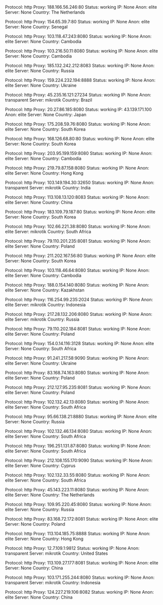 Protocol: http
Proxy: 188.166.56.246:80
Status: working
IP: None
Anon: elite
Server: None
Country: The Netherlands

Protocol: http
Proxy: 154.65.39.7:80
Status: working
IP: None
Anon: elite
Server: None
Country: Senegal

Protocol: http
Proxy: 103.118.47.243:8080
Status: working
IP: None
Anon: elite
Server: None
Country: Cambodia

Protocol: http
Proxy: 103.216.50.11:8080
Status: working
IP: None
Anon: elite
Server: None
Country: Cambodia

Protocol: http
Proxy: 185.132.242.212:8083
Status: working
IP: None
Anon: elite
Server: None
Country: Russia

Protocol: http
Proxy: 159.224.232.194:8888
Status: working
IP: None
Anon: elite
Server: None
Country: Ukraine

Protocol: http
Proxy: 45.235.16.121:27234
Status: working
IP: None
Anon: transparent
Server: mikrotik
Country: Brazil

Protocol: http
Proxy: 20.27.86.185:8080
Status: working
IP: 43.139.171.100
Anon: elite
Server: None
Country: Japan

Protocol: http
Proxy: 175.208.59.76:8080
Status: working
IP: None
Anon: elite
Server: None
Country: South Korea

Protocol: http
Proxy: 168.126.68.80:80
Status: working
IP: None
Anon: elite
Server: None
Country: South Korea

Protocol: http
Proxy: 203.95.199.159:8080
Status: working
IP: None
Anon: elite
Server: None
Country: Cambodia

Protocol: http
Proxy: 219.79.87.158:8080
Status: working
IP: None
Anon: elite
Server: None
Country: Hong Kong

Protocol: http
Proxy: 103.149.194.30:32650
Status: working
IP: None
Anon: transparent
Server: mikrotik
Country: India

Protocol: http
Proxy: 113.108.13.120:8083
Status: working
IP: None
Anon: elite
Server: None
Country: China

Protocol: http
Proxy: 183.109.79.187:80
Status: working
IP: None
Anon: elite
Server: None
Country: South Korea

Protocol: http
Proxy: 102.66.221.38:8080
Status: working
IP: None
Anon: elite
Server: mikrotik
Country: South Africa

Protocol: http
Proxy: 79.110.201.235:8081
Status: working
IP: None
Anon: elite
Server: None
Country: Poland

Protocol: http
Proxy: 211.202.167.56:80
Status: working
IP: None
Anon: elite
Server: None
Country: South Korea

Protocol: http
Proxy: 103.118.46.64:8080
Status: working
IP: None
Anon: elite
Server: None
Country: Cambodia

Protocol: http
Proxy: 188.0.154.140:8080
Status: working
IP: None
Anon: elite
Server: None
Country: Kazakhstan

Protocol: http
Proxy: 116.254.99.235:2024
Status: working
IP: None
Anon: elite
Server: mikrotik
Country: Indonesia

Protocol: http
Proxy: 217.28.132.206:8080
Status: working
IP: None
Anon: elite
Server: mikrotik
Country: Russia

Protocol: http
Proxy: 79.110.202.184:8081
Status: working
IP: None
Anon: elite
Server: None
Country: Poland

Protocol: http
Proxy: 154.0.14.116:3128
Status: working
IP: None
Anon: elite
Server: None
Country: South Africa

Protocol: http
Proxy: 91.241.217.58:9090
Status: working
IP: None
Anon: elite
Server: None
Country: Ukraine

Protocol: http
Proxy: 83.168.74.163:8080
Status: working
IP: None
Anon: elite
Server: None
Country: Poland

Protocol: http
Proxy: 212.127.95.235:8081
Status: working
IP: None
Anon: elite
Server: None
Country: Poland

Protocol: http
Proxy: 102.132.42.13:8080
Status: working
IP: None
Anon: elite
Server: None
Country: South Africa

Protocol: http
Proxy: 95.66.138.21:8880
Status: working
IP: None
Anon: elite
Server: None
Country: Russia

Protocol: http
Proxy: 102.132.46.134:8080
Status: working
IP: None
Anon: elite
Server: None
Country: South Africa

Protocol: http
Proxy: 196.251.131.87:8080
Status: working
IP: None
Anon: elite
Server: None
Country: South Africa

Protocol: http
Proxy: 212.108.155.170:9090
Status: working
IP: None
Anon: elite
Server: None
Country: Cyprus

Protocol: http
Proxy: 102.132.33.55:8080
Status: working
IP: None
Anon: elite
Server: None
Country: South Africa

Protocol: http
Proxy: 45.143.223.11:8080
Status: working
IP: None
Anon: elite
Server: None
Country: The Netherlands

Protocol: http
Proxy: 109.95.220.45:8080
Status: working
IP: None
Anon: elite
Server: None
Country: Russia

Protocol: http
Proxy: 83.168.72.172:8081
Status: working
IP: None
Anon: elite
Server: None
Country: Poland

Protocol: http
Proxy: 113.104.185.75:8888
Status: working
IP: None
Anon: elite
Server: None
Country: Hong Kong

Protocol: http
Proxy: 12.7.109.1:9812
Status: working
IP: None
Anon: transparent
Server: mikrotik
Country: United States

Protocol: http
Proxy: 113.109.27.177:8081
Status: working
IP: None
Anon: elite
Server: None
Country: China

Protocol: http
Proxy: 103.171.255.244:8080
Status: working
IP: None
Anon: transparent
Server: mikrotik
Country: Indonesia

Protocol: http
Proxy: 124.227.219.106:8082
Status: working
IP: None
Anon: elite
Server: None
Country: China

